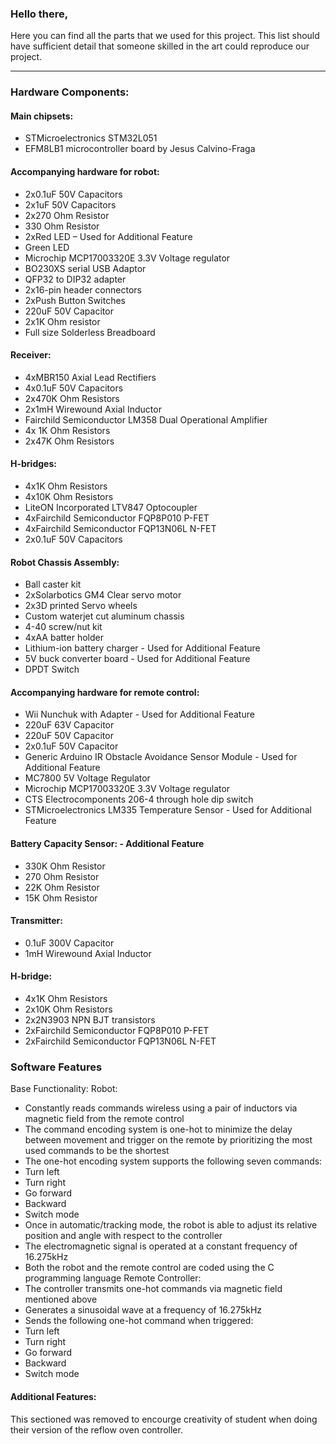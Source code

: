 ### Hello there, 
Here you can find all the parts that we used for this project. This list should have sufficient detail that someone skilled in the art could reproduce our project.

---

###	Hardware Components:
#### Main chipsets: 
- STMicroelectronics STM32L051
- EFM8LB1 microcontroller board by Jesus Calvino-Fraga

#### Accompanying hardware for robot: 
-	2x0.1uF 50V Capacitors
-	2x1uF 50V Capacitors 
-	2x270 Ohm Resistor 
-	330 Ohm Resistor
-	2xRed LED – Used for Additional Feature
-	Green LED
-	Microchip MCP17003320E 3.3V Voltage regulator 
-	BO230XS serial USB Adaptor
-	QFP32 to DIP32 adapter 
-	2x16-pin header connectors 
-	2xPush Button Switches
-	220uF 50V Capacitor 
-	2x1K Ohm resistor
-	Full size Solderless Breadboard
#### Receiver:
-	4xMBR150 Axial Lead Rectifiers
-	4x0.1uF 50V Capacitors
-	2x470K Ohm Resistors 
-	2x1mH Wirewound Axial Inductor 
-	Fairchild Semiconductor LM358 Dual Operational Amplifier
-	4x 1K Ohm Resistors 
-	2x47K Ohm Resistors 
#### H-bridges: 
-	4x1K Ohm Resistors
-	4x10K Ohm Resistors 
-	LiteON Incorporated LTV847 Optocoupler 
-	4xFairchild Semiconductor FQP8P010 P-FET
-	4xFairchild Semiconductor FQP13N06L N-FET
-	2x0.1uF 50V Capacitors 
#### Robot Chassis Assembly:
-	Ball caster kit
-	2xSolarbotics GM4 Clear servo motor
-	2x3D printed Servo wheels
-	Custom waterjet cut aluminum chassis 
-	4-40 screw/nut kit
-	4xAA batter holder 
-	Lithium-ion battery charger - Used for Additional Feature
-	5V buck converter board - Used for Additional Feature
-	DPDT Switch
#### Accompanying hardware for remote control: 
-	Wii Nunchuk with Adapter - Used for Additional Feature
-	220uF 63V Capacitor
-	220uF 50V Capacitor 
-	2x0.1uF 50V Capacitor 
-	Generic Arduino IR Obstacle Avoidance Sensor Module - Used for Additional Feature
-	MC7800 5V Voltage Regulator 
-	Microchip MCP17003320E 3.3V Voltage regulator 
-	CTS Electrocomponents 206-4 through hole dip switch
-	STMicroelectronics LM335 Temperature Sensor - Used for Additional Feature
#### Battery Capacity Sensor: - Additional Feature
-	330K Ohm Resistor
-	270 Ohm Resistor
-	22K Ohm Resistor
-	15K Ohm Resistor
#### Transmitter:
-	0.1uF 300V Capacitor
-	1mH Wirewound Axial Inductor 
#### H-bridge: 
-	4x1K Ohm Resistors
-	2x10K Ohm Resistors 
-	2x2N3903 NPN BJT transistors
-	2xFairchild Semiconductor FQP8P010 P-FET
-	2xFairchild Semiconductor FQP13N06L N-FET

### Software Features
Base Functionality: 
	Robot:
-	Constantly reads commands wireless using a pair of inductors via magnetic field from the remote control 
-	The command encoding system is one-hot to minimize the delay between movement and trigger on the remote by prioritizing the most used commands to be the shortest  
-	The one-hot encoding system supports the following seven commands:
  -	Turn left
  -	Turn right
  -	Go forward
  -	Backward
  -	Switch mode 
-	Once in automatic/tracking mode, the robot is able to adjust its relative position and angle with respect to the controller 
-	The electromagnetic signal is operated at a constant frequency of 16.275kHz
-	Both the robot and the remote control are coded using the C programming language 
Remote Controller:
- The controller transmits one-hot commands via magnetic field mentioned above
- Generates a sinusoidal wave at a frequency of 16.275kHz
-	Sends the following one-hot command when triggered:
  -	Turn left
  -	Turn right
  -	Go forward
  -	Backward
  -	Switch mode 
  
#### Additional Features:
This sectioned was removed to encourge creativity of student when doing their version of the reflow oven controller.
